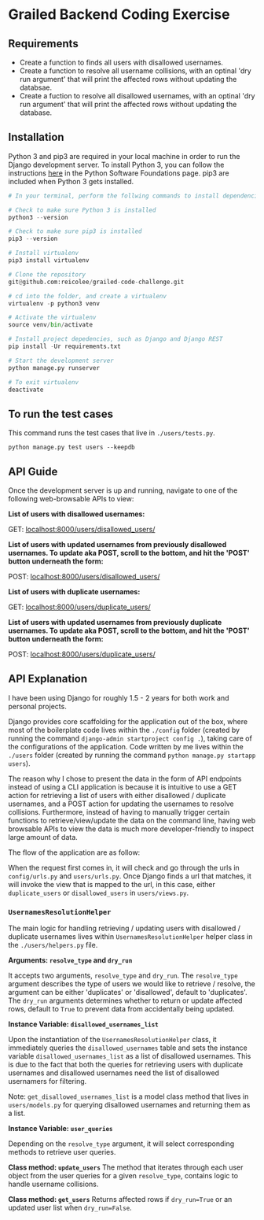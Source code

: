 # Grailed Backend Coding Exercise

## Requirements

- Create a function to finds all users with disallowed usernames.
- Create a function to resolve all username collisions, with an optinal 'dry run argument' that will print the affected rows without updating the databsae.
- Create a fuction to resolve all disallowed usernames, with an optinal 'dry run argument' that will print the affected rows without updating the database.

## Installation

Python 3 and pip3 are required in your local machine in order to run the Django development server. To install Python 3, you can follow the instructions [here](https://www.python.org/downloads/?source=post_page---------------------------) in the Python Software Foundations page. pip3 are included when Python 3 gets installed.

```python
# In your terminal, perform the follwing commands to install dependencies needed to run the project

# Check to make sure Python 3 is installed
python3 --version

# Check to make sure pip3 is installed
pip3 --version

# Install virtualenv
pip3 install virtualenv

# Clone the repository
git@github.com:reicolee/grailed-code-challenge.git

# cd into the folder, and create a virtualenv
virtualenv -p python3 venv

# Activate the virtualenv
source venv/bin/activate

# Install project depedencies, such as Django and Django REST
pip install -Ur requirements.txt

# Start the development server
python manage.py runserver

# To exit virtualenv
deactivate

```

## To run the test cases

This command runs the test cases that live in `./users/tests.py`.

```
python manage.py test users --keepdb
```

## API Guide

Once the development server is up and running, navigate to one of the following web-browsable APIs to view:

**List of users with disallowed usernames:**

GET: [localhost:8000/users/disallowed_users/](localhost:8000/users/disallowed_users/)

**List of users with updated usernames from previously disallowed usernames. To update aka POST, scroll to the bottom, and hit the 'POST' button underneath the form:**

POST: [localhost:8000/users/disallowed_users/](localhost:8000/users/disallowed_users/)

**List of users with duplicate usernames:**

GET: [localhost:8000/users/duplicate_users/](localhost:8000/users/duplicate_users/)

**List of users with updated usernames from previously duplicate usernames. To update aka POST, scroll to the bottom, and hit the 'POST' button underneath the form:**

POST: [localhost:8000/users/duplicate_users/](localhost:8000/users/duplicate_users/)

## API Explanation

I have been using Django for roughly 1.5 - 2 years for both work and personal projects.

Django provides core scaffolding for the application out of the box, where most of the boilerplate code lives within the `./config` folder (created by running the command `django-admin startproject config .`), taking care of the configurations of the application. Code written by me lives within the `./users` folder (created by running the command `python manage.py startapp users`).

The reason why I chose to present the data in the form of API endpoints instead of using a CLI application is because it is intuitive to use a GET action for retrieving a list of users with either disallowed / duplicate usernames, and a POST action for updating the usernames to resolve collisions. Furthermore, instead of having to manually trigger certain functions to retrieve/view/update the data on the command line, having web browsable APIs to view the data is much more developer-friendly to inspect large amount of data.

The flow of the application are as follow:

When the request first comes in, it will check and go through the urls in `config/urls.py` and `users/urls.py`. Once Django finds a url that matches, it will invoke the view that is mapped to the url, in this case, either `duplicate_users` or `disallowed_users` in `users/views.py`.

### `UsernamesResolutionHelper`

The main logic for handling retrieving / updating users with disallowed / duplicate usernames lives within `UsernamesResolutionHelper` helper class in the `./users/helpers.py` file.

**Arguments: `resolve_type` and `dry_run`**

It accepts two arguments, `resolve_type` and `dry_run`. The `resolve_type` argument describes the type of users we would like to retrieve / resolve, the argument can be either 'duplicates' or 'disallowed', default to 'duplicates'. The `dry_run` arguments determines whether to return or update affected rows, default to `True` to prevent data from accidentally being updated.

**Instance Variable: `disallowed_usernames_list`**

Upon the instantiation of the `UsernamesResolutionHelper` class, it immediately queries the `disallowed_usernames` table and sets the instance variable `disallowed_usernames_list` as a list of disallowed usernames. This is due to the fact that both the queries for retrieving users with duplicate usernames and disallowed usernames need the list of disallowed usernamers for filtering.

Note: `get_disallowed_usernames_list` is a model class method that lives in `users/models.py` for querying disallowed usernames and returning them as a list.

**Instance Variable: `user_queries`**

Depending on the `resolve_type` argument, it will select corresponding methods to retrieve user queries.

**Class method: `update_users`**
The method that iterates through each user object from the user queries for a given `resolve_type`, contains logic to handle username collisions.

**Class method: `get_users`**
Returns affected rows if `dry_run=True` or an updated user list when `dry_run=False`.

